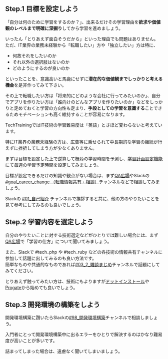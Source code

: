 ## Step.1 目標を設定しよう
「自分は何のために学習をするのか？」、出来るだけその学習理由を**欲求や価値観のレベルまで明確に深掘り**してから学習を進めましょう。

いったん「とりあえず面白そうだから」といった理由でも問題はありません。  
ただ、IT業界の業務未経験から「転職したい」方や「独立したい」方は特に、

- 何故それをしたいのか
- それ以外の選択肢はないのか
- どのようにするのが良いのか

といったことを、意識高いと馬鹿にせずに**潜在的な価値観までしっかりと考える機会**を是非作ってみて下さい。

その上で転職したい方は「将来的にどのような会社に行ってみたいのか」、自分でアプリを作りたい方は「誰向けのどんなアプリを作りたいのか」などをしっかりと定めておくと学習の方向性も定まり、**手段としての学習を意識する**ことできるためモチベーションも高く維持することが容易になります。

TechTrainingではIT技術の学習難易度は「英語」とさほど変わらないと考えています。

特にIT業界の業務未経験の方は、広告等に乗せられて中長期的な学習の継続が行えずに挫折してしまう方が少なくありません。

まずは目標を設定した上で逆算して概ねの学習時間を予測し、[学習計画設定機能](https://www.tech-commit.jp/your/weekly_learning_plan/edit)にて毎週の学習予定時間を設定してみましょう。

目標が設定できるだけの知識や観点がない場合は、まず[QA広場](https://www.tech-commit.jp/main/questions)やSlackの [#goal_career_change （転職情報共有・相談）](https://techcommit.slack.com/app_redirect?channel=CJCS3QXKN)チャンネルなどで相談してみましょう。

Slackの [#01_自己紹介](https://techcommit.slack.com/archives/CCEE2DZ7U) チャンネルで挨拶すると共に、他の方のやりたいことを見て参考にしてみるのも良いでしょう。

## Step.2 学習内容を選定しよう
自分のやりたいことに対する技術選定などがひとりでは難しい場合には、まず[QA広場](https://www.tech-commit.jp/main/questions)で「学習の仕方」について聞いてみましょう。

また、Slackで #tech_php や #tech_ruby などの各技術の情報共有チャンネルに参加して話題に出してみるのも良い方法です。  
簡単なものや共通的なものであれば[#03_2_雑談まじめ](https://techcommit.slack.com/archives/CC7HR37R8)チャンネルで話題にしてみてください。

とりあえず触ってみたい方は、技術にもよりますが[ドットインストール](https://dotinstall.com)や[Progate](https://prog-8.com)から始めても良いでしょう。

## Step.3 開発環境の構築をしよう
開発環境構築に躓いたらSlackの[#98_開発環境構築](https://techcommit.slack.com/archives/CJC1AFPLM)チャンネルで相談しましょう。

入門者にとって開発環境構築中に出るエラーをひとりで解決するのはかなり難易度が高いことが多いです。

詰まってしまった場合は、遠慮なく聞いてしまいましょう。
